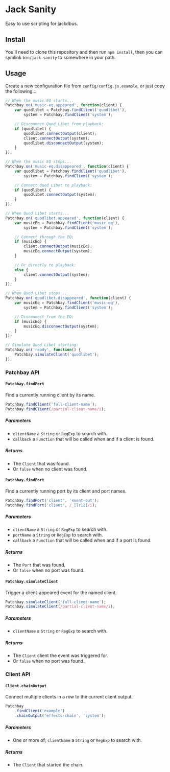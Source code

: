 # Jack Sanity

Easy to use scripting for jackdbus.


## Install

You'll need to clone this repository and then run `npm install`, then you can symlink `bin/jack-sanity` to somewhere in your path.


## Usage

Create a new configuration file from `config/config.js.example`, or just copy the following...

```js
// When the music EQ starts...
Patchbay.on('music-eq.appeared', function(client) {
	var quodlibet = Patchbay.findClient('quodlibet'),
		system = Patchbay.findClient('system');

	// Disconnect Quod Libet from playback:
	if (quodlibet) {
		quodlibet.connectOutput(client);
		client.connectOutput(system);
		quodlibet.disconnectOutput(system);
	}
});

// When the music EQ stops...
Patchbay.on('music-eq.disappeared', function(client) {
	var quodlibet = Patchbay.findClient('quodlibet'),
		system = Patchbay.findClient('system');

	// Connect Quod Libet to playback:
	if (quodlibet) {
		quodlibet.connectOutput(system);
	}
});

// When Quod Libet starts...
Patchbay.on('quodlibet.appeared', function(client) {
	var musicEq = Patchbay.findClient('music-eq'),
		system = Patchbay.findClient('system');

	// Connect through the EQ:
	if (musicEq) {
		client.connectOutput(musicEq);
		musicEq.connectOutput(system);
	}

	// Or directly to playback:
	else {
		client.connectOutput(system);
	}
});

// When Quod Libet stops...
Patchbay.on('quodlibet.disappeared', function(client) {
	var musicEq = Patchbay.findClient('music-eq'),
		system = Patchbay.findClient('system');

	// Disconnect from the EQ:
	if (musicEq) {
		musicEq.disconnectOutput(system);
	}
});

// Simulate Quod Libet starting:
Patchbay.on('ready', function() {
	Patchbay.simulateClient('quodlibet');
});
```

### Patchbay API
#### `Patchbay.findPort`
Find a currently running client by its name.

```js
Patchbay.findClient('full-client-name');
Patchbay.findClient(/partial-client-name/i);
```

##### Parameters
* `clientName` a `String` or `RegExp` to search with.
* `callback` a `Function` that will be called when and if a
client is found.

##### Returns
* The `Client` that was found.
* Or `false` when no client was found.


#### `Patchbay.findPort`
Find a currently running port by its client and port names.

```js
Patchbay.findPort('client', 'event-out');
Patchbay.findPort('client', /_[lr12]/i);
```

##### Parameters
* `clientName` a `String` or `RegExp` to search with.
* `portName` a `String` or `RegExp` to search with.
* `callback` a `Function` that will be called when and if a port is found.

##### Returns
* The `Port` that was found.
* Or `false` when no port was found.


#### `Patchbay.simulateClient`
Trigger a client-appeared event for the named client.

```js
Patchbay.simulateClient('full-client-name');
Patchbay.simulateClient(/partial-client-name/i);
```

##### Parameters
* `clientName` a `String` or `RegExp` to search with.

##### Returns
* The `Client` client the event was triggered for.
* Or `false` when no port was found.


### Client API
#### `Client.chainOutput`
Connect multiple clients in a row to the current client output.

```js
Patchbay
	.findClient('example')
	.chainOutput('effects-chain', 'system');
```

##### Parameters
* One or more of; `clientName` a `String` or `RegExp` to search with.

##### Returns
* The `Client` that started the chain.
